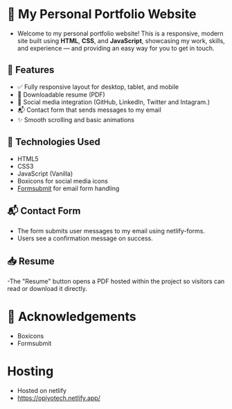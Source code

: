 # 💼 My Personal Portfolio Website

- Welcome to my personal portfolio website! This is a responsive, modern site built using **HTML**, **CSS**, and **JavaScript**, showcasing my work, skills, and experience — and providing an easy way for you to get in touch.

## 📌 Features

- ✅ Fully responsive layout for desktop, tablet, and mobile
- 📄 Downloadable resume (PDF)
- 🔗 Social media integration (GitHub, LinkedIn, Twitter and Intagram.)
- 📬 Contact form that sends messages to my email
- ✨ Smooth scrolling and basic animations

## 🚀 Technologies Used

- HTML5
- CSS3
- JavaScript (Vanilla)
- Boxicons for social media icons
- [Formsubmit](https://formsubmit.co) for email form handling

## 📬 Contact Form

- The form submits user messages to my email using netlify-forms.
- Users see a confirmation message on success.

## 📥 Resume

-The "Resume" button opens a PDF hosted within the project so visitors can read or download it directly.

# 🙌 Acknowledgements

- Boxicons
- Formsubmit

# Hosting
- Hosted on netlify
- https://opiyotech.netlify.app/
